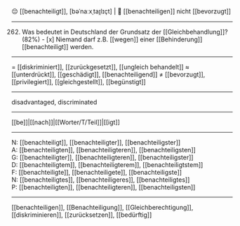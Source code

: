 😔 [[benachteiligt]], [bəˈnaːxˌtaɪ̯lɪçt] | 🚫 [[benachteiligen]]
nicht [[bevorzugt]]

---
262. Was bedeutet in Deutschland der Grundsatz der [[Gleichbehandlung]]? (82%)
	- [x] Niemand darf z.B. [[wegen]] einer [[Behinderung]] [[benachteiligt]] werden.

---
= [[diskriminiert]], [[zurückgesetzt]], [[ungleich behandelt]]
≈ [[unterdrückt]], [[geschädigt]], [[benachteiligend]]
≠ [[bevorzugt]], [[privilegiert]], [[gleichgestellt]], [[begünstigt]]

---
disadvantaged, discriminated

---
[[be]]|[[nach]]|[[Worter/T/Teil]]|[[igt]]

---
N: [[benachteiligt]], [[benachteiligter]], [[benachteiligster]]  
A: [[benachteiligten]], [[benachteiligteren]], [[benachteiligsten]]  
G: [[benachteiligter]], [[benachteiligteren]], [[benachteiligster]]  
D: [[benachteiligtem]], [[benachteiligterem]], [[benachteiligtstem]]  
F: [[benachteiligte]], [[benachteiligete]], [[benachteiligste]]  
N: [[benachteiligtes]], [[benachteiligeres]], [[benachteiligtes]]  
P: [[benachteiligten]], [[benachteiligteren]], [[benachteiligsten]]  

---
[[benachteiligen]], [[Benachteiligung]], [[Gleichberechtigung]], [[diskriminieren]], [[zurücksetzen]], [[bedürftig]]